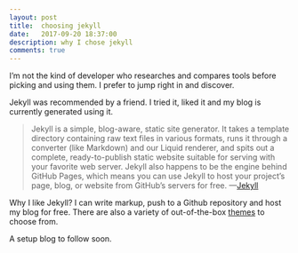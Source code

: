 ```yaml
---
layout: post
title:  choosing jekyll
date:   2017-09-20 18:37:00
description: why I chose jekyll
comments: true
---
```

I’m not the kind of developer who researches and compares tools before picking and using them. I prefer to jump right in and discover.

Jekyll was recommended by a friend. I tried it, liked it and my blog is currently generated using it.

<blockquote>
	Jekyll is a simple, blog-aware, static site generator. It takes a template directory containing raw text files in various formats, runs it through a converter (like Markdown) and our Liquid renderer, and spits out a complete, ready-to-publish static website suitable for serving with your favorite web server. Jekyll also happens to be the engine behind GitHub Pages, which means you can use Jekyll to host your project’s page, blog, or website from GitHub’s servers for free.
		—<a href="https://jekyllrb.com/docs/home/">Jekyll</a> 
</blockquote>

Why I like Jekyll? I can write markup, push to a Github repository and host my blog for free. There are also a variety of out-of-the-box <a href="http://jekyllthemes.org/">themes</a> to choose from.

A setup blog to follow soon.
